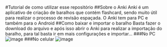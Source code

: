 #Tutorial de como utilizar esse repositório
##Sobre o Anki
Anki é um aplicativo de criação de baralhos que contém flashcard, sendo muito útil para realizar o processo de revisão espaçada.
O Anki tem para PC e também para o Android
##Como baixar e importar o baralho
Basta fazer o download do arquivo e após isso abrir o Anki para realizar a importação do baralho, para tal basta ir em mais configurações e importar...
###No PC
![image](https://github.com/user-attachments/assets/f26ba14b-2238-4ce6-b111-9640fba12c7c)
###No celular
![image](https://github.com/user-attachments/assets/89ddf639-44e4-4174-8707-6c3f65060164)

